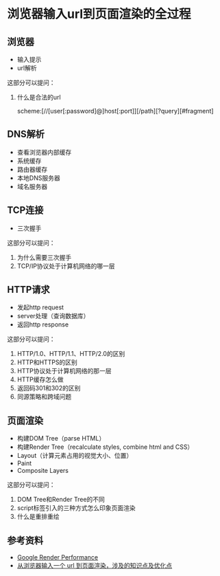 # 浏览器输入url到页面渲染的全过程

## 浏览器
* 输入提示
* url解析

这部分可以提问：
1. 什么是合法的url

    scheme:[//[user[:password]@]host[:port]][/path][?query][#fragment]

## DNS解析
* 查看浏览器内部缓存
* 系统缓存
* 路由器缓存
* 本地DNS服务器
* 域名服务器

## TCP连接
* 三次握手

这部分可以提问：
1. 为什么需要三次握手
2. TCP/IP协议处于计算机网络的哪一层

## HTTP请求
* 发起http request
* server处理（查询数据库）
* 返回http response

这部分可以提问：
1. HTTP/1.0、HTTP/1.1、HTTP/2.0的区别
2. HTTP和HTTPS的区别
3. HTTP协议处于计算机网络的那一层
4. HTTP缓存怎么做
5. 返回码301和302的区别
6. 同源策略和跨域问题

## 页面渲染
* 构建DOM Tree（parse HTML）
* 构建Render Tree（recalculate styles, combine html and CSS）
* Layout（计算元素占用的视觉大小、位置）
* Paint
* Composite Layers

这部分可以提问：
1. DOM Tree和Render Tree的不同
2. script标签引入的三种方式怎么印象页面渲染
3. 什么是重排重绘

## 参考资料

* [Google Render Performance](https://developers.google.com/web/fundamentals/performance/rendering/)
* [从浏览器输入一个 url 到页面渲染，涉及的知识点及优化点](https://github.com/sunyongjian/blog/issues/34)